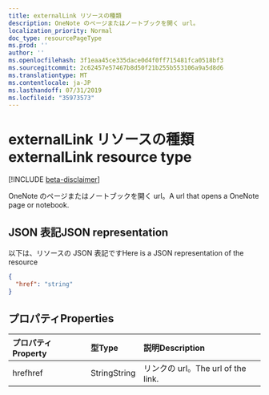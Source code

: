 ```yaml
---
title: externalLink リソースの種類
description: OneNote のページまたはノートブックを開く url。
localization_priority: Normal
doc_type: resourcePageType
ms.prod: ''
author: ''
ms.openlocfilehash: 3f1eaa45ce335dace0d4f0ff715481fca0518bf3
ms.sourcegitcommit: 2c62457e57467b8d50f21b255b553106a9a5d8d6
ms.translationtype: MT
ms.contentlocale: ja-JP
ms.lasthandoff: 07/31/2019
ms.locfileid: "35973573"
---
```

# <a name="externallink-resource-type"></a><span data-ttu-id="9a50b-103">externalLink リソースの種類</span><span class="sxs-lookup"><span data-stu-id="9a50b-103">externalLink resource type</span></span>

[!INCLUDE [beta-disclaimer](../../includes/beta-disclaimer.md)]

<span data-ttu-id="9a50b-104">OneNote のページまたはノートブックを開く url。</span><span class="sxs-lookup"><span data-stu-id="9a50b-104">A url that opens a OneNote page or notebook.</span></span>

## <a name="json-representation"></a><span data-ttu-id="9a50b-105">JSON 表記</span><span class="sxs-lookup"><span data-stu-id="9a50b-105">JSON representation</span></span>

<span data-ttu-id="9a50b-106">以下は、リソースの JSON 表記です</span><span class="sxs-lookup"><span data-stu-id="9a50b-106">Here is a JSON representation of the resource</span></span>

<!-- {
  "blockType": "resource",
  "optionalProperties": [

  ],
  "@odata.type": "microsoft.graph.externalLink"
}-->

```json
{
  "href": "string"
}

```
## <a name="properties"></a><span data-ttu-id="9a50b-107">プロパティ</span><span class="sxs-lookup"><span data-stu-id="9a50b-107">Properties</span></span>
| <span data-ttu-id="9a50b-108">プロパティ</span><span class="sxs-lookup"><span data-stu-id="9a50b-108">Property</span></span>     | <span data-ttu-id="9a50b-109">型</span><span class="sxs-lookup"><span data-stu-id="9a50b-109">Type</span></span>   |<span data-ttu-id="9a50b-110">説明</span><span class="sxs-lookup"><span data-stu-id="9a50b-110">Description</span></span>|
|:---------------|:--------|:----------|
|<span data-ttu-id="9a50b-111">href</span><span class="sxs-lookup"><span data-stu-id="9a50b-111">href</span></span>|<span data-ttu-id="9a50b-112">String</span><span class="sxs-lookup"><span data-stu-id="9a50b-112">String</span></span>|<span data-ttu-id="9a50b-113">リンクの url。</span><span class="sxs-lookup"><span data-stu-id="9a50b-113">The url of the link.</span></span>|

<!-- uuid: 8fcb5dbc-d5aa-4681-8e31-b001d5168d79
2015-10-25 14:57:30 UTC -->
<!--
{
  "type": "#page.annotation",
  "description": "externalLink resource",
  "keywords": "",
  "section": "documentation",
  "tocPath": "",
  "suppressions": []
}
-->
